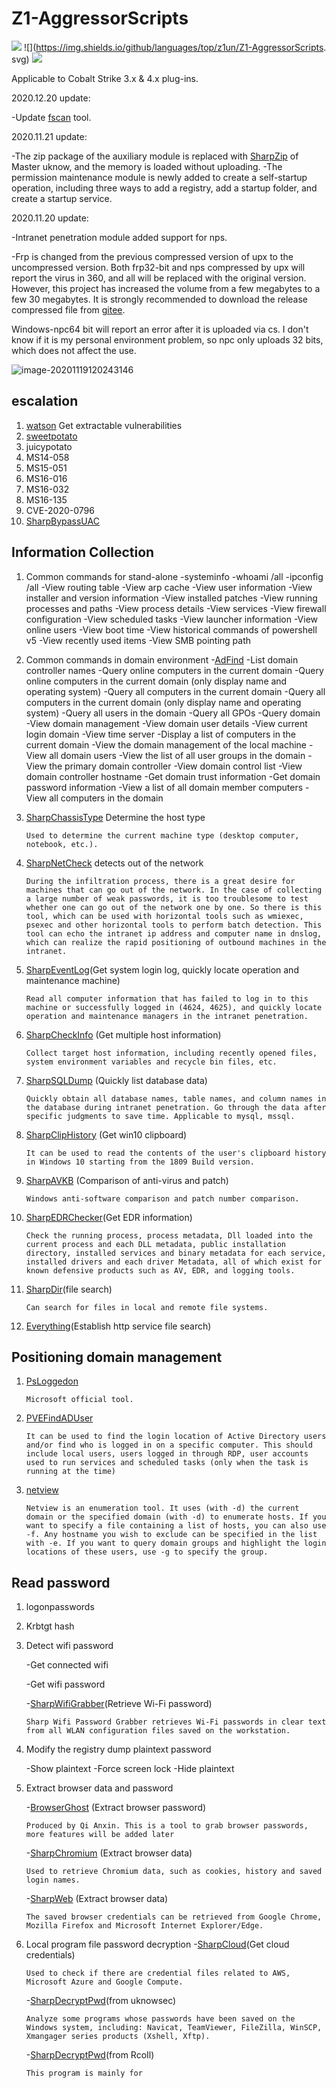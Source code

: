 # Z1-AggressorScripts

![](https://img.shields.io/badge/Z1-AggressorScripts-red.svg) ![](https://img.shields.io/github/languages/top/z1un/Z1-AggressorScripts. svg) ![](https://badgen.net/github/stars/z1un/Z1-AggressorScripts)

Applicable to Cobalt Strike 3.x & 4.x plug-ins.


2020.12.20 update:

-Update [fscan](https://github.com/shadow1ng/fscan) tool.

2020.11.21 update:

-The zip package of the auxiliary module is replaced with [SharpZip](https://github.com/uknowsec/SharpZip) of Master uknow, and the memory is loaded without uploading.
-The permission maintenance module is newly added to create a self-startup operation, including three ways to add a registry, add a startup folder, and create a startup service.

2020.11.20 update:

-Intranet penetration module added support for nps.

-Frp is changed from the previous compressed version of upx to the uncompressed version. Both frp32-bit and nps compressed by upx will report the virus in 360, and all will be replaced with the original version. However, this project has increased the volume from a few megabytes to a few 30 megabytes. It is strongly recommended to download the release compressed file from [gitee](https://gitee.com/z1un/Z1-AggressorScripts).

  Windows-npc64 bit will report an error after it is uploaded via cs. I don't know if it is my personal environment problem, so npc only uploads 32 bits, which does not affect the use.

  

![image-20201119120243146](https://oss.zjun.info/zjun.info/20201119120244.png)




## escalation

1. [watson](https://github.com/rasta-mouse/Watson) Get extractable vulnerabilities
2. [sweetpotato](https://github.com/CCob/SweetPotato)
3. juicypotato
4. MS14-058
5. MS15-051
6. MS16-016
7. MS16-032
8. MS16-135
9. CVE-2020-0796
10. [SharpBypassUAC](https://github.com/FatRodzianko/SharpBypassUAC)

## Information Collection

1. Common commands for stand-alone
   -systeminfo
   -whoami /all
   -ipconfig /all
   -View routing table
   -View arp cache
   -View user information
   -View installer and version information
   -View installed patches
   -View running processes and paths
   -View process details
   -View services
   -View firewall configuration
   -View scheduled tasks
   -View launcher information
   -View online users
   -View boot time
   -View historical commands of powershell v5
   -View recently used items
   -View SMB pointing path

2. Common commands in domain environment
   -[AdFind](http://www.joeware.net/freetools/tools/adfind/index.htm)
     -List domain controller names
     -Query online computers in the current domain
     -Query online computers in the current domain (only display name and operating system)
     -Query all computers in the current domain
     -Query all computers in the current domain (only display name and operating system)
     -Query all users in the domain
     -Query all GPOs
   -Query domain
   -View domain management
   -View domain user details
   -View current login domain
   -View time server
   -Display a list of computers in the current domain
   -View the domain management of the local machine
   -View all domain users
   -View the list of all user groups in the domain
   -View the primary domain controller
   -View domain control list
   -View domain controller hostname
   -Get domain trust information
   -Get domain password information
   -View a list of all domain member computers
   -View all computers in the domain

3. [SharpChassisType](https://github.com/RcoIl/CSharp-Tools/tree/master/SharpChassisType) Determine the host type

   ```
   Used to determine the current machine type (desktop computer, notebook, etc.).
   ```

4. [SharpNetCheck](https://github.com/uknowsec/SharpNetCheck) detects out of the network

   ```
   During the infiltration process, there is a great desire for machines that can go out of the network. In the case of collecting a large number of weak passwords, it is too troublesome to test whether one can go out of the network one by one. So there is this tool, which can be used with horizontal tools such as wmiexec, psexec and other horizontal tools to perform batch detection. This tool can echo the intranet ip address and computer name in dnslog, which can realize the rapid positioning of outbound machines in the intranet.
   ```

5. [SharpEventLog](https://github.com/uknowsec/SharpEventLog)(Get system login log, quickly locate operation and maintenance machine)

   ```
   Read all computer information that has failed to log in to this machine or successfully logged in (4624, 4625), and quickly locate operation and maintenance managers in the intranet penetration.
   ```

6. [SharpCheckInfo](https://github.com/uknowsec/SharpCheckInfo) (Get multiple host information)

   ```
   Collect target host information, including recently opened files, system environment variables and recycle bin files, etc.
   ```

7. [SharpSQLDump](https://github.com/uknowsec/SharpSQLDump) (Quickly list database data)

   ```
   Quickly obtain all database names, table names, and column names in the database during intranet penetration. Go through the data after specific judgments to save time. Applicable to mysql, mssql.
   ```

8. [SharpClipHistory](https://github.com/FSecureLABS/SharpClipHistory) (Get win10 clipboard)

   ```
   It can be used to read the contents of the user's clipboard history in Windows 10 starting from the 1809 Build version.
   ```

9. [SharpAVKB](https://github.com/uknowsec/SharpAVKB) (Comparison of anti-virus and patch)

   ```
   Windows anti-software comparison and patch number comparison.
   ```

10. [SharpEDRChecker](https://github.com/PwnDexter/SharpEDRChecker)(Get EDR information)

    ```
    Check the running process, process metadata, Dll loaded into the current process and each DLL metadata, public installation directory, installed services and binary metadata for each service, installed drivers and each driver Metadata, all of which exist for known defensive products such as AV, EDR, and logging tools.
    ```

11. [SharpDir](https://github.com/jnqpblc/SharpDir)(file search)

    ```
    Can search for files in local and remote file systems.
    ```

12. [Everything](https://www.voidtools.com/zh-cn/)(Establish http service file search)

## Positioning domain management

1. [PsLoggedon](https://docs.microsoft.com/zh-cn/sysinternals/downloads/psloggedon)

   ```
   Microsoft official tool.
   ```

2. [PVEFindADUser](https://github.com/chrisdee/Tools/tree/master/AD/ADFindUsersLoggedOn)

   ```
   It can be used to find the login location of Active Directory users and/or find who is logged in on a specific computer. This should include local users, users logged in through RDP, user accounts used to run services and scheduled tasks (only when the task is running at the time)
   ```

3. [netview](https://github.com/mubix/netview)

   ```
   Netview is an enumeration tool. It uses (with -d) the current domain or the specified domain (with -d) to enumerate hosts. If you want to specify a file containing a list of hosts, you can also use -f. Any hostname you wish to exclude can be specified in the list with -e. If you want to query domain groups and highlight the login locations of these users, use -g to specify the group.
   ```

## Read password

1. logonpasswords

2. Krbtgt hash

3. Detect wifi password

   -Get connected wifi

   -Get wifi password

   -[SharpWifiGrabber](https://github.com/r3nhat/SharpWifiGrabber)(Retrieve Wi-Fi password)

     ```
     Sharp Wifi Password Grabber retrieves Wi-Fi passwords in clear text from all WLAN configuration files saved on the workstation.
     ```

4. Modify the registry dump plaintext password

   -Show plaintext
   -Force screen lock
   -Hide plaintext

5. Extract browser data and password

   -[BrowserGhost](https://github.com/QAX-A-Team/BrowserGhost) (Extract browser password)

     ```
     Produced by Qi Anxin. This is a tool to grab browser passwords, more features will be added later
     ```

   -[SharpChromium](https://github.com/djhohnstein/SharpChromium) (Extract browser data)

     ```
     Used to retrieve Chromium data, such as cookies, history and saved login names.
     ```

   -[SharpWeb](https://github.com/djhohnstein/SharpWeb) (Extract browser data)

     ```
     The saved browser credentials can be retrieved from Google Chrome, Mozilla Firefox and Microsoft Internet Explorer/Edge.
     ```

6. Local program file password decryption
   -[SharpCloud](https://github.com/chrismaddalena/SharpCloud)(Get cloud credentials)

     ```
     Used to check if there are credential files related to AWS, Microsoft Azure and Google Compute.
     ```

   -[SharpDecryptPwd](https://github.com/uknowsec/SharpDecryptPwd)(from uknowsec)

     ```
     Analyze some programs whose passwords have been saved on the Windows system, including: Navicat, TeamViewer, FileZilla, WinSCP, Xmangager series products (Xshell, Xftp).
     ```

   -[SharpDecryptPwd](https://github.com/RcoIl/SharpDecryptPwd)(from RcoIl)

     ```
     This program is mainly for
